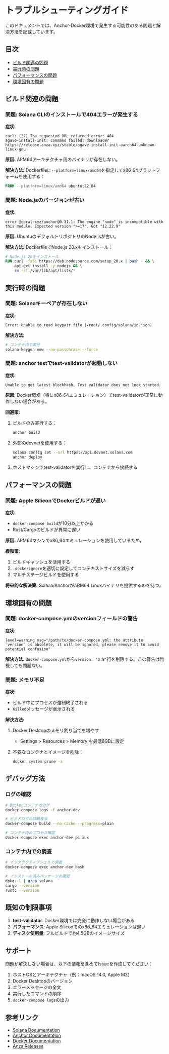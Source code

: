 # トラブルシューティングガイド

このドキュメントでは、Anchor-Docker環境で発生する可能性のある問題と解決方法を記載しています。

## 目次

- [ビルド関連の問題](#ビルド関連の問題)
- [実行時の問題](#実行時の問題)
- [パフォーマンスの問題](#パフォーマンスの問題)
- [環境固有の問題](#環境固有の問題)

## ビルド関連の問題

### 問題: Solana CLIのインストールで404エラーが発生する

**症状:**
```
curl: (22) The requested URL returned error: 404
agave-install-init: command failed: downloader https://release.anza.xyz/stable/agave-install-init-aarch64-unknown-linux-gnu
```

**原因:**
ARM64アーキテクチャ用のバイナリが存在しない。

**解決方法:**
Dockerfileに`--platform=linux/amd64`を指定してx86_64プラットフォームを使用する：

```dockerfile
FROM --platform=linux/amd64 ubuntu:22.04
```

### 問題: Node.jsのバージョンが古い

**症状:**
```
error @coral-xyz/anchor@0.31.1: The engine "node" is incompatible with this module. Expected version ">=17". Got "12.22.9"
```

**原因:**
UbuntuのデフォルトリポジトリのNode.jsが古い。

**解決方法:**
DockerfileでNode.js 20.xをインストール：

```dockerfile
# Node.js 20をインストール
RUN curl -fsSL https://deb.nodesource.com/setup_20.x | bash - && \
    apt-get install -y nodejs && \
    rm -rf /var/lib/apt/lists/*
```

## 実行時の問題

### 問題: Solanaキーペアが存在しない

**症状:**
```
Error: Unable to read keypair file (/root/.config/solana/id.json)
```

**解決方法:**
```bash
# コンテナ内で実行
solana-keygen new --no-passphrase --force
```

### 問題: anchor testでtest-validatorが起動しない

**症状:**
```
Unable to get latest blockhash. Test validator does not look started.
```

**原因:**
Docker環境（特にx86_64エミュレーション）でtest-validatorが正常に動作しない場合がある。

**回避策:**
1. ビルドのみ実行する：
   ```bash
   anchor build
   ```

2. 外部のdevnetを使用する：
   ```bash
   solana config set --url https://api.devnet.solana.com
   anchor deploy
   ```

3. ホストマシンでtest-validatorを実行し、コンテナから接続する

## パフォーマンスの問題

### 問題: Apple SiliconでDockerビルドが遅い

**症状:**
- `docker-compose build`が10分以上かかる
- Rust/Cargoのビルドが異常に遅い

**原因:**
ARM64マシンでx86_64エミュレーションを使用しているため。

**緩和策:**
1. ビルドキャッシュを活用する
2. `.dockerignore`を適切に設定してコンテキストサイズを減らす
3. マルチステージビルドを使用する

**将来的な解決策:**
Solana/AnchorがARM64 Linuxバイナリを提供するのを待つ。

## 環境固有の問題

### 問題: docker-compose.ymlのversionフィールドの警告

**症状:**
```
level=warning msg="/path/to/docker-compose.yml: the attribute `version` is obsolete, it will be ignored, please remove it to avoid potential confusion"
```

**解決方法:**
`docker-compose.yml`から`version: '3.8'`行を削除する。この警告は無視しても問題ない。

### 問題: メモリ不足

**症状:**
- ビルド中にプロセスが強制終了される
- `Killed`メッセージが表示される

**解決方法:**
1. Docker Desktopのメモリ割り当てを増やす
   - Settings > Resources > Memory を最低8GBに設定

2. 不要なコンテナとイメージを削除：
   ```bash
   docker system prune -a
   ```

## デバッグ方法

### ログの確認

```bash
# Dockerコンテナのログ
docker-compose logs -f anchor-dev

# ビルドログの詳細表示
docker-compose build --no-cache --progress=plain

# コンテナ内のプロセス確認
docker-compose exec anchor-dev ps aux
```

### コンテナ内での調査

```bash
# インタラクティブシェルで調査
docker-compose exec anchor-dev bash

# インストール済みパッケージの確認
dpkg -l | grep solana
cargo --version
rustc --version
```

## 既知の制限事項

1. **test-validator**: Docker環境では完全に動作しない場合がある
2. **パフォーマンス**: Apple Siliconでのx86_64エミュレーションは遅い
3. **ディスク使用量**: フルビルドで約4.5GBのイメージサイズ

## サポート

問題が解決しない場合は、以下の情報を含めてIssueを作成してください：

1. ホストOSとアーキテクチャ（例：macOS 14.0, Apple M2）
2. Docker Desktopのバージョン
3. エラーメッセージの全文
4. 実行したコマンドの順序
5. `docker-compose logs`の出力

## 参考リンク

- [Solana Documentation](https://docs.solana.com/)
- [Anchor Documentation](https://www.anchor-lang.com/)
- [Docker Documentation](https://docs.docker.com/)
- [Anza Releases](https://github.com/anza-xyz/agave/releases)